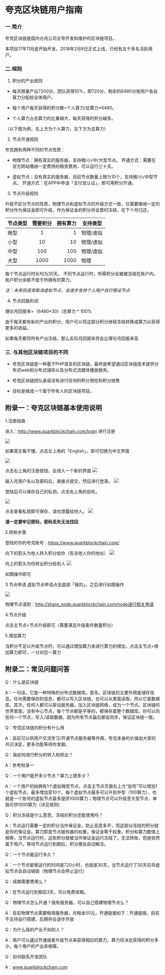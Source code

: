 # 夸克区块链用户指南

### 一.简介

夸克区块链是国内仓舟公司主导开发和维护的区块链项目。

本项目17年11月底开始开发，2018年2月8日正式上线，已经有五千多名活跃用户。

### 二.规则

1. 积分的产出规则

- 每天限量产出7200分，团队获得10%，即720分，剩余的6480分按用户各自算力分配给全体用户。

- 每个用户每天获得的积分数=个人算力/总算力*6480。

- 个人算力占总算力的比重越大，每天获得的积分越多。

（以下图为例，左上方为个人算力，左下方为总算力）



2. 节点开通规则

夸克拥有两种不同的节点性质：

- 物理节点：拥有真实的服务器，支持微/小/中/大型节点。
开通方式：需要在官方网站缴纳一定费用的租赁费用，可以运行三十天。

- 虚拟节点：没有真实的服务器，目前节点数量上限为10个，支持微/小/中型节点。
开通方式：在APP中申请「支付宝认证」，即可用积分开通。
3. 节点升级规则

升级不区分节点的性质，物理节点和虚拟节点的升级方式一致，仅需要缴纳一定的积分作为保证金即可升级，作为保证金的积分将会暂时冻结，在下个月归还。

| 节点类型        | 需要积分           | 拥有算力  | 支持类型|
| ------------- |:-------------:| -----:|  -------------|
| 微型         | 1               | 1 | 物理/虚拟|
| 小型      | 10      |   10 |物理/虚拟|
| 中型 | 100      |   100 |物理/虚拟|
|大型| 1000|1000|物理|

每个节点运行时长均为30天。
不同节点运行时，所需积分会被被冻结在账户内，账户积分余额不低于所拥有的算力。

*注：未来将逐渐取消虚拟节点，会逐步支持个人用户自行搭设节点*

4. 节点回报利润

理论月回报率=（6480*30）/总算力 * 100%

由于每天都有新的产出的积分，用户可以将这部分积分继续冻结转换成算力以获得更多的收益。

如果每天都将所有产出冻结，那么实际月回报率将会比理论月回报率高

### 三. 与其他区块链项目的不同

- 夸克区块链是一种基于PHP语言的区块链，最终是希望通过区块链技术提供分布式web和分布式储存以及分布式流媒体播放服务。

- 夸克区块链团队承诺没有进行任何的积分预挖和积分抛售

- 目标是做成一个属于所有人的区块链项目。

## 附录一：夸克区块链基本使用说明

1.注册指南

进入：http://www.quarkblockchain.com/login 进行注册

![](https://upload-images.jianshu.io/upload_images/10632197-cad89ac0ac0626bf.png?imageMogr2/auto-orient/strip%7CimageView2/2/w/1240)


如果英文看不懂，点击左上角的「English」，即可切换为中文界面

![](https://upload-images.jianshu.io/upload_images/10632197-86ab2e87f6ab3fee.png?imageMogr2/auto-orient/strip%7CimageView2/2/w/1240)

点击右上角的注册按钮，会进入一个新的界面
![](https://upload-images.jianshu.io/upload_images/10632197-a6ba75ba96e26b87.png?imageMogr2/auto-orient/strip%7CimageView2/2/w/1240)


输入完用户名以及密码后，直接点提交，然后进行登录。
![](https://upload-images.jianshu.io/upload_images/10632197-a3134be768d69125.png?imageMogr2/auto-orient/strip%7CimageView2/2/w/1240)

登陆后可以保存自己的私钥，点击右上角的齿轮。

![](https://upload-images.jianshu.io/upload_images/10632197-29b04d7dbcec38dc.png?imageMogr2/auto-orient/strip%7CimageView2/2/w/1240)

点击查看私钥即可保存，请勿泄露给他人。
![](https://upload-images.jianshu.io/upload_images/10632197-80e73652e9dbea0b.png?imageMogr2/auto-orient/strip%7CimageView2/2/w/1240)


**请一定要牢记密码，密码丢失无法找回**


2.转账步骤

登陆的你的夸克账号：https://www.quarkblockchain.com/


向下的箭头为他人转入积分给你（告诉他人你的地址）
![](https://upload-images.jianshu.io/upload_images/10632197-d56c45360ba2d873.png?imageMogr2/auto-orient/strip%7CimageView2/2/w/1240)

向上的箭头为你转出积分给别人
![](https://upload-images.jianshu.io/upload_images/10632197-2ce0399447ae0272.png?imageMogr2/auto-orient/strip%7CimageView2/2/w/1240)


如图操作即可

3.节点申请
虚拟节点申请点击底部「我的」，之后进行如图操作

![](https://upload-images.jianshu.io/upload_images/10632197-f0c89fc478c451d5.png?imageMogr2/auto-orient/strip%7CimageView2/2/w/1240)

物理节点请到：http://share_node.quarkblockchain.com/node进行相关申请

4.节点升级

点击主节点>节点升级即可（需要满足升级条件数量积分）

5.增加算力

当积分不足以升级节点时，可以通过增加算力来进行算力的增加，点击主节点>增加算力即可，一分对应一算力




## 附录二：常见问题问答

Q：什么是区块链

A：一句话，它是一种特殊的分布式数据库。首先，区块链的主要作用是储存信息。任何需要保存的信息，都可以写入区块链，也可以从里面读取，所以它是数据库。其次，任何人都可以架设服务器，加入区块链网络，成为一个节点。区块链的世界里面，没有中心节点，每个节点都是平等的，都保存着整个数据库。你可以向任何一个节点，写入/读取数据，因为所有节点最后都会同步，保证区块链一致。

Q：夸克区块链的积分有什么用

A：目前可以供用户交流学习/开通节点服务器等作用，夸克本身的价值由大家的共识决定，更多功能等待你发掘。

Q：我如何进行积分的转入和转出？

A：参考附录一

Q：一个用户能开多少节点？算力上限多少？

A：一个用户初始拥有1个虚拟微型节点，点击主节点页面右上方“加号”可以增加1个虚拟节点，最多增加至10个，每个虚拟节点最多可以升到中型（100算力），也就是一个账号的虚拟节点最多提供1000算力；物理节点可以升级至大型节点，单独可供1000算力（详见规则）

Q：积分冻结是什么意思，冻结的积分还能使用吗？

A：节点运行需要一定的积分当作保证金，防止恶意多开，而这部分冻结的积分就是你的保证金。算力即是节点服务器的权重，保证金等于权重，积分和算力数值上相等，当节点运行时，这些积分就被当作保证金运行冻结了，无法转账，但是依然属于用户。等待节点运行到期后，积分便会自动解冻。

Q：一个节点能运行多久？

A：一个节点能够运行的时间是720小时，也就是30天，当节点运行了30天后将虚拟节点会自动销毁（物理节点会停止运行）

Q：续期需要费用么？

A：在节点运行到期前3天，可以免费续期。

Q：物理节点怎么开通？我有服务器，可以自己搭建物理节点么？

A：目前物理节点需要租用服务器，月租金50元，开通链接如下：开通链接。目前不支持自行搭建，后期将会逐步开放

Q：为什么我的产出不如别人？

A：用户可以通过开通或者升级节点来获得相应的算力，算力将决定获得的积分多少。每个用户的产出率相等。

Q：如何联系开发团队

A：www.quarkblockchain.com

